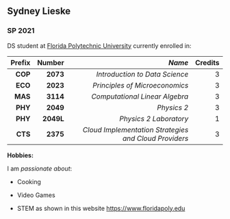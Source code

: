 ## Sydney Lieske

### SP 2021 

DS student at [Florida Polytechnic University](https://www.floridapoly.edu) currently enrolled in: 

| **Prefix**| **Number**| *Name*     						     | Credits|
|----------:|----------:|-----------------------------------------------------------:| ------:|
|  **COP**  |  **2073** |   *Introduction to Data Science*      		     |    3   |
|  **ECO**  |  **2023** |   *Principles of Microeconomics*       		     |    3   |
|  **MAS**  |  **3114** |   *Computational Linear Algebra*   			     |    3   |
|  **PHY**  |  **2049** |   *Physics 2*   					     |    3   |
|  **PHY**  |  **2049L**|   *Physics 2 Laboratory*   				     |    1   |
|  **CTS**  |  **2375** |   *Cloud Implementation Strategies and Cloud Providers*    |    3   |


**Hobbies:**

I am _passionate about_: 

- Cooking

- Video Games

- STEM as shown in this website <https://www.floridapoly.edu>
